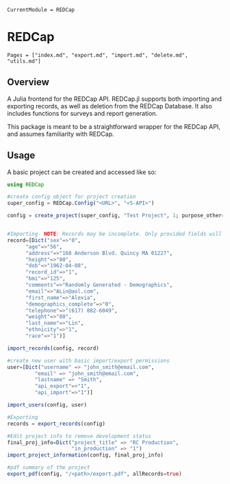 ```@meta
CurrentModule = REDCap
```
# REDCap
```@contents
Pages = ["index.md", "export.md", "import.md", "delete.md", "utils.md"]
```

## Overview

A Julia frontend for the REDCap API. REDCap.jl supports both importing and exporting records, as well as deletion from the REDCap Database. It also includes functions for surveys and report generation.

This package is meant to be a straightforward wrapper for the REDCap API, and assumes familiarity with REDCap. 

## Usage

A basic project can be created and accessed like so:
```julia
using REDCap

#create config object for project creation
super_config = REDCap.Config("<URL>", "<S-API>")

config = create_project(super_config, "Test Project", 1; purpose_other="Testing REDCap.jl Functionality", project_notes="This is not an actual REDCap Database.")


#Importing- NOTE: Records may be incomplete. Only provided fields will be updated
record=[Dict("sex"=>"0",
	  "age"=>"56",
	  "address"=>"168 Anderson Blvd. Quincy MA 01227",
	  "height"=>"80",
	  "dob"=>"1962-04-08",
	  "record_id"=>"1",
	  "bmi"=>"125",
	  "comments"=>"Randomly Generated - Demographics",
	  "email"=>"ALin@aol.com",
	  "first_name"=>"Alexia",
	  "demographics_complete"=>"0",
	  "telephone"=>"(617) 882-6049",
	  "weight"=>"80",
	  "last_name"=>"Lin",
	  "ethnicity"=>"1",
	  "race"=>"1")]

import_records(config, record)

#create new user with basic import/export permissions
user=[Dict("username" => "john_smith@email.com",
		 "email" => "john_smith@email.com",
		 "lastname" => "Smith",
		 "api_export"=>"1",
		 "api_import"=>"1")]

import_users(config, user)

#Exporting
records = export_records(config)

#Edit project info to remove development status
final_proj_info=Dict("project_title" => "RC Production",
				  	 "in_production" => "1")
import_project_information(config, final_proj_info)

#pdf summary of the project
export_pdf(config, "/<path>/export.pdf", allRecords=true)
```
